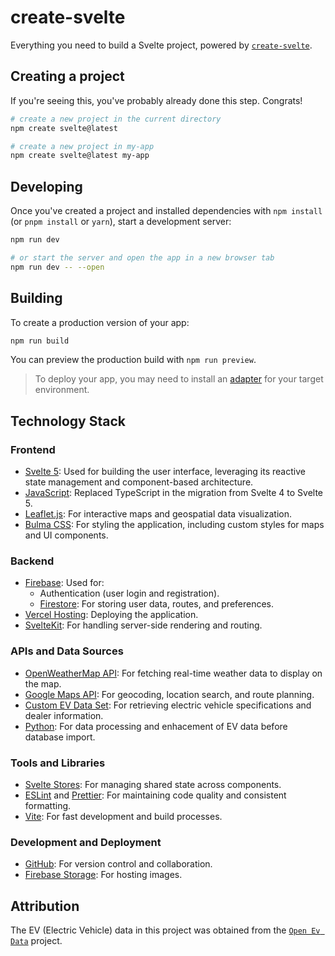 # create-svelte

Everything you need to build a Svelte project, powered by [`create-svelte`](https://github.com/sveltejs/kit/tree/main/packages/create-svelte).

## Creating a project

If you're seeing this, you've probably already done this step. Congrats!

```bash
# create a new project in the current directory
npm create svelte@latest

# create a new project in my-app
npm create svelte@latest my-app
```

## Developing

Once you've created a project and installed dependencies with `npm install` (or `pnpm install` or `yarn`), start a development server:

```bash
npm run dev

# or start the server and open the app in a new browser tab
npm run dev -- --open
```

## Building

To create a production version of your app:

```bash
npm run build
```

You can preview the production build with `npm run preview`.

> To deploy your app, you may need to install an [adapter](https://kit.svelte.dev/docs/adapters) for your target environment.

## Technology Stack

### Frontend
- [Svelte 5](https://svelte.dev/): Used for building the user interface, leveraging its reactive state management and component-based architecture.
- [JavaScript](https://www.javascript.com/): Replaced TypeScript in the migration from Svelte 4 to Svelte 5.
- [Leaflet.js](https://leafletjs.com/): For interactive maps and geospatial data visualization.
- [Bulma CSS](https://bulma.io/): For styling the application, including custom styles for maps and UI components.

### Backend
- [Firebase](https://firebase.google.com/): Used for:
  - Authentication (user login and registration).
  - [Firestore](https://firebase.google.com/docs/firestore): For storing user data, routes, and preferences.
- [Vercel Hosting](https://vercel.com/docs/git): Deploying the application.
- [SvelteKit](https://kit.svelte.dev/): For handling server-side rendering and routing.

### APIs and Data Sources
- [OpenWeatherMap API](https://openweathermap.org/api): For fetching real-time weather data to display on the map.
- [Google Maps API](https://developers.google.com/maps): For geocoding, location search, and route planning.
- [Custom EV Data Set](https://github.com/KilowattApp/open-ev-data): For retrieving electric vehicle specifications and dealer information.
- [Python](https://www.python.org/): For data processing and enhacement of EV data before database import.

### Tools and Libraries
- [Svelte Stores](https://svelte.dev/docs/svelte-store): For managing shared state across components.
- [ESLint](https://eslint.org/) and [Prettier](https://prettier.io/): For maintaining code quality and consistent formatting.
- [Vite](https://vitejs.dev/): For fast development and build processes.

### Development and Deployment
- [GitHub](https://github.com/): For version control and collaboration.
- [Firebase Storage](https://firebase.google.com/docs/storageg): For hosting images.

## Attribution
The EV (Electric Vehicle) data in this project was obtained from the [`Open Ev Data`](https://github.com/KilowattApp/open-ev-data) project.
